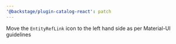 ```yaml
---
'@backstage/plugin-catalog-react': patch
---
```


Move the `EntityRefLink` icon to the left hand side as per Material-UI guidelines
